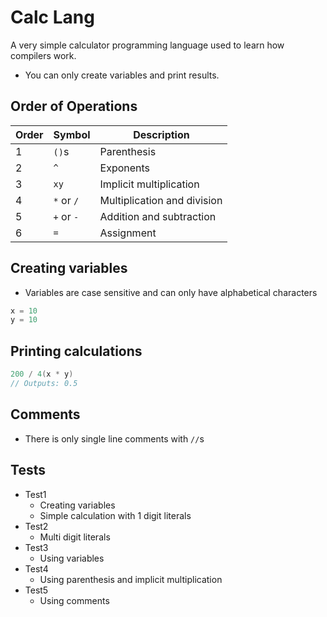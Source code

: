 # Calc Lang
A very simple calculator programming language used to learn how compilers work.
- You can only create variables and print results.

## Order of Operations

| Order | Symbol     | Description                 |
|-------|------------|-----------------------------|
| 1     | `()`s      | Parenthesis                 |
| 2     | `^`        | Exponents                   |
| 3     | `xy`       | Implicit multiplication     |
| 4     | `*` or `/` | Multiplication and division |
| 5     | `+` or `-` | Addition and subtraction    |
| 6     | `=`        | Assignment                  |

## Creating variables
- Variables are case sensitive and can only have alphabetical characters

```C++
x = 10
y = 10
```

## Printing calculations

```C++
200 / 4(x * y)
// Outputs: 0.5
```

## Comments
- There is only single line comments with `//`s

## Tests
- Test1
	- Creating variables
	- Simple calculation with 1 digit literals
- Test2
	- Multi digit literals
- Test3
	- Using variables
- Test4
	- Using parenthesis and implicit multiplication
- Test5
	- Using comments